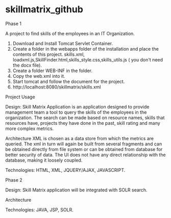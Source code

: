 skillmatrix_github
==================

Phase 1

A project to find skills of the employees in an IT Organization.

1. Download and Install Tomcat Servlet Container.
2. Create a folder in the webapps folder of the installation and place the contents of this project.
   skills.xml, loadxml.js,SkillFinder.html,skills_style.css,skills_utils.js ( you don't need the docx file).
3. Create a folder WEB-INF in the folder.
4. Copy the web.xml into it.
5. Start tomcat and follow the document for the project.
6. http://localhost:8080/skillmatrix/skills.xml

Project Usage

Design:
Skill Matrix Application is an application designed to provide management team a tool to query the skills
of the employees in the organization. The search can be made based on resource names, skills that resources 
have, projects they have done in the past, skill rating and many more complex metrics.

Architecture
XML is chosen as a data store from which the metrics are queried. 
The xml in turn will again be built from several fragments and can be obtained directly from file system 
or can be obtained from database for better security of data. 
The UI does not have any direct relationship with the database, making it loosely coupled.
  
Technologies: HTML, XML, JQUERY/AJAX, JAVASCRIPT.

Phase 2

Design:
Skill Matrix application will be integrated with SOLR search.

Architecture


Technologies: JAVA, JSP, SOLR.

